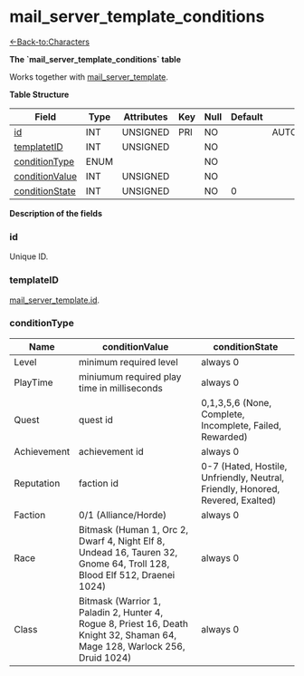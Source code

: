# mail_server_template_conditions

[<-Back-to:Characters](database-characters)

**The \`mail_server_template_conditions\` table**

Works together with [mail_server_template](mail_server_template).

**Table Structure**

| Field                            | Type | Attributes | Key | Null | Default | Extra          | Comment |
| -------------------------------- | ---- | ---------- | --- | ---- | ------- | -------------- | ------- |
| [id](#id)                        | INT  | UNSIGNED   | PRI | NO   |         | AUTO_INCREMENT |         |
| [templatetID](#templateid)       | INT  | UNSIGNED   |     | NO   |         |                |         |
| [conditionType](#conditiontype)  | ENUM |            |     | NO   |         |                |         |
| [conditionValue](#conditiontype) | INT  | UNSIGNED   |     | NO   |         |                |         |
| [conditionState](#conditiontype) | INT  | UNSIGNED   |     | NO   | 0       |                |         |

**Description of the fields**

### id

Unique ID.

### templateID

[mail_server_template.id](mail_server_template#id).

### conditionType

| Name        | conditionValue                                                                                                              | conditionState                                                                 |
| ----------- | --------------------------------------------------------------------------------------------------------------------------- | ------------------------------------------------------------------------------ |
| Level       | minimum required level                                                                                                      | always 0                                                                       |
| PlayTime    | miniumum required play time in milliseconds                                                                                 | always 0                                                                       |
| Quest       | quest id                                                                                                                    | 0,1,3,5,6 (None, Complete, Incomplete, Failed, Rewarded)                       |
| Achievement | achievement id                                                                                                              | always 0                                                                       |
| Reputation  | faction id                                                                                                                  | 0-7 (Hated, Hostile, Unfriendly, Neutral, Friendly, Honored, Revered, Exalted) |
| Faction     | 0/1 (Alliance/Horde)                                                                                                        | always 0                                                                       |
| Race        | Bitmask (Human 1, Orc 2, Dwarf 4, Night Elf 8, Undead 16, Tauren 32, Gnome 64, Troll 128, Blood Elf 512, Draenei 1024)      | always 0                                                                       |
| Class       | Bitmask (Warrior 1, Paladin 2, Hunter 4, Rogue 8, Priest 16, Death Knight 32, Shaman 64, Mage 128, Warlock 256, Druid 1024) | always 0                                                                       |
